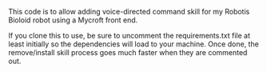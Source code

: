 This code is to allow adding voice-directed command skill for my Robotis Bioloid robot using a Mycroft front end.

If you clone this to use, be sure to uncomment the requirements.txt file at least initially so the dependencies will load to your machine. Once done, the remove/install skill process goes much faster when they are commented out.
